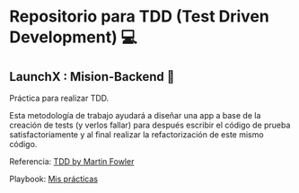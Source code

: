 # Repositorio para TDD (Test Driven Development) 💻
## LaunchX : Mision-Backend 🚀

Práctica para realizar TDD.

Esta metodología de trabajo ayudará a diseñar una app a base de la creación de tests (y verlos fallar) para después escribir el código de prueba satisfactoriamente y al final realizar la refactorización de este mismo código.

Referencia: [TDD by Martin Fowler](https://martinfowler.com/bliki/TestDrivenDevelopment.html)

Playbook: [Mis prácticas](https://github.com/dev-LuisSM/playbook)
